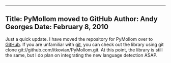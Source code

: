 -----
Title:  PyMollom moved to GitHub
Author: Andy Georges
Date: February 8, 2010
-----







Just a quick update. I have moved the repository for PyMollom over to
[GitHub](http://github.com/itkovian/PyMollom). If you are unfamiliar
with [git](http://git-scm.com/), you can check out the library using git
clone git://github.com/itkovian/PyMollom.git. At this point, the library
is still the same, but I do plan on integrating the new language
detection ASAP.




